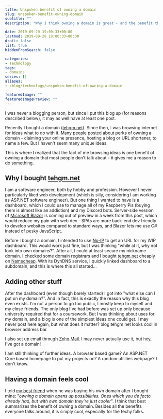 ```yaml
---
title: Unspoken benefit of owning a domain
slug: unspoken-benefit-owning-domain
subtitle: ""
description: "Why I think owning a domain is great - and the benefit that people rarely mention."

date: 2019-09-20 19:00:33+00:00
lastmod: 2019-09-20 19:00:33+00:00
draft: false
list: true
hiddenFromSearch: false

categories:
- Technology
tags:
- domains
series: []
aliases: 
- /blog/technology/unspoken-benefit-of-owning-a-domain

featuredImage: ""
featuredImagePreview: ""
---
```


I was never a blogging person, but since I put this blog up (for reasons described below), it may as well have at least one post.

Recently I bought a domain ([tehgm.net](http://tehgm.net)). Since then, I was browsing internet for ideas what to do with it. Many people posted about perks of owning a domain - claiming your online presence, hosting a blog or URL shortener, to name a few. But I haven't seem many unique ideas.

This is where I realized that the fact of me browsing ideas is one benefit of owning a domain that most people don't talk about - it gives me a reason to do something.

<!--more-->

## Why I bought [tehgm.net](http://tehgm.net)

I am a software engineer, both by hobby and profession. However I never particularly liked web development (which is silly, considering I am working as ASP.NET software engineer). But one thing I wanted to have is a dashboard, which I could use to manage all of my Raspberry Pis (buying them is almost like an addiction) and my Discord bots. Server-side version of [Microsoft Blazor](https://dotnet.microsoft.com/apps/aspnet/web-apps/blazor) is coming out of preview in a week from this post, which would reduce my pain with web dev - SPAs are more back-end dev friendly to develop websites compared to standard ways, and Blazor lets me use C# instead of pesky JavaScript.

Before I bought a domain, I intended to use [No-IP](https://www.noip.com/) to get an URL for my WIP dashboard. This would work just fine, but I was thinking "while at it, why not look into own domains?". After all, I could at least secure my nickname domain. I checked some domain registrars and I bought [tehgm.net](http://tehgm.net) cheaply on [Namecheap](https://www.namecheap.com/). With its DynDNS service, I quickly linked dashboard to a subdomain, and this is where this all started...

## Adding other stuff

After the dashboard (even though barely started) I got into "what else can I put on my domain?". And in fact, this is exactly the reason why this blog even exists. I'm not a person to go too public, I mostly keep to myself and my close friends. The only blog I've had before was set up only because university required that for a coursework. But I was thinking about uses for my domain, and a blog is one of the simplest ideas one could get. I may never post here again, but what does it matter? blog.tehgm.net looks cool in browser address bar.

I also set up email through [Zoho Mail](https://www.zoho.com/mail/). I may never actually use it, but hey, I've got a domain!

I am still thinking of further ideas. A browser based game? An ASP.NET Core based homepage to put my projects on? A random utilities webpage? I don't know.

## Having a domain feels cool

I told [my best friend](https://kalik.dev) when he was buying his own domain after I bought mine: "_owning a domain opens up possibilities. Ones which you de facto already had, but with own domain they're just cooler_". I think that best summarizes the benefit of owning a domain. Besides all the benefits everyone talks around, it is simply cool, especially for the techy folks.
